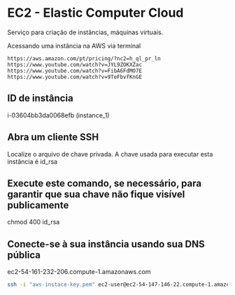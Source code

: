 # EC2 - Elastic Computer Cloud

Serviço para criação de instâncias, máquinas virtuais.

Acessando uma instância na AWS via terminal

`https://aws.amazon.com/pt/pricing/?nc2=h_ql_pr_ln`
`https://www.youtube.com/watch?v=JYL9ZOKXZac`
`https://www.youtube.com/watch?v=FibA6FdMO7E`
`https://www.youtube.com/watch?v=9TeFbvfKnGE`

## ID de instância

i-03604bb3da0068efb (instance_1)

## Abra um cliente SSH

Localize o arquivo de chave privada. A chave usada para executar esta instância é id_rsa

## Execute este comando, se necessário, para garantir que sua chave não fique visível publicamente

chmod 400 id_rsa

## Conecte-se à sua instância usando sua DNS pública

ec2-54-161-232-206.compute-1.amazonaws.com

```bash
ssh -i "aws-instace-key.pem" ec2-user@ec2-54-147-146-22.compute-1.amazonaws.com
```
